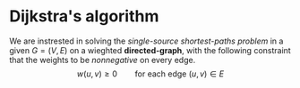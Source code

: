# Dijkstra's algorithm 

We are instrested in solving the *single-source shortest-paths problem* in a given $G = (V, E)$ on a wieghted **directed-graph**, with the following constraint that the weights to be *nonnegative* on every edge. 
$$ w(u, v) \geq 0 \qquad \text{for each edge } (u, v) \in E$$ 